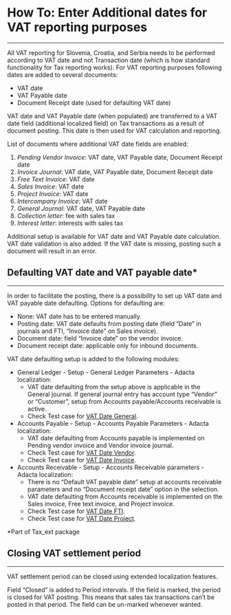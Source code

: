 # How To: Enter Additional dates for VAT reporting purposes
----

All VAT reporting for Slovenia, Croatia, and Serbia needs to be performed according to VAT date and not Transaction date (which is how standard functionality for Tax reporting works). For VAT reporting purposes following dates are added to several documents: 

* VAT date
* VAT Payable date
* Document Receipt date (used for defaulting VAT date)

VAT date and VAT Payable date (when populated) are transferred to a VAT date field (additional localized field) on Tax transactions as a result of document posting. This date is then used for VAT calculation and reporting.

List of documents where additional VAT date fields are enabled:

1.	_Pending Vendor Invoice_:  VAT date, VAT Payable date, Document Receipt date
2.	_Invoice Journal_:   VAT date, VAT Payable date, Document Receipt date
3.	_Free Text Invoice_:  VAT date
4.	_Sales Invoice_:  VAT date
5.	_Project Invoice_:  VAT date
6.	_Intercompany Invoice_:  VAT date
7.	_General Journal_:  VAT date, VAT Payable date
8.	_Collection letter_:  fee with sales tax
9.	_Interest letter_:  interests with sales tax

Additional setup is available for VAT date and VAT Payable date calculation. VAT date validation is also added. If the VAT date is missing, posting such a document will result in an error.

## Defaulting VAT date and VAT payable date*
----

In order to facilitate the posting, there is a possibility to set up VAT date and VAT payable date defaulting. Options for defaulting are:
   - None: VAT date has to be entered manually.
   - Posting date: VAT date defaults from posting date (field “Date” in journals and FTI, “Invoice date” on Sales invoice).
   - Document date: field “Invoice date” on the vendor invoice.
   - Document receipt date: applicable only for inbound documents.

VAT date defaulting setup is added to the following modules: 
   - General Ledger - Setup - General Ledger Parameters - Adacta localization:
      - VAT date defaulting from the setup above is applicable in the General journal. If general journal entry has account type “Vendor” or “Customer”, setup from Accounts payable/Accounts receivable is active.
      - Check Test case for [VAT Date General](VAT-Date.zip).
   - Accounts Payable - Setup - Accounts Payable Parameters - Adacta localization: 
      - VAT date defaulting from Accounts payable is implemented on Pending vendor invoice and Vendor invoice journal.
      - Check Test case for [VAT Date Vendor](VAT-Date.zip).
      - Check Test case for [VAT Date Invoice](VAT-Date.zip).
   - Accounts Receivable - Setup - Accounts Receivable parameters - Adacta localization:
      - There is no “Default VAT payable date” setup at accounts receivable parameters and no “Document receipt date” option in the selection. 
      - VAT date defaulting from Accounts receivable is implemented on the Sales invoice, Free text invoice, and Project invoice. 
      - Check Test case for [VAT Date FTI](VAT-Date.zip).
      - Check Test case for [VAT Date Project](VAT-Date.zip).

*Part of Tax_ext package

## Closing VAT settlement period
----

VAT settlement period can be closed using extended localization features. 

Field “Closed” is added to Period intervals. If the field is marked, the period is closed for VAT posting. This means that sales tax transactions can’t be posted in that period. The field can be un-marked whenever wanted. 

